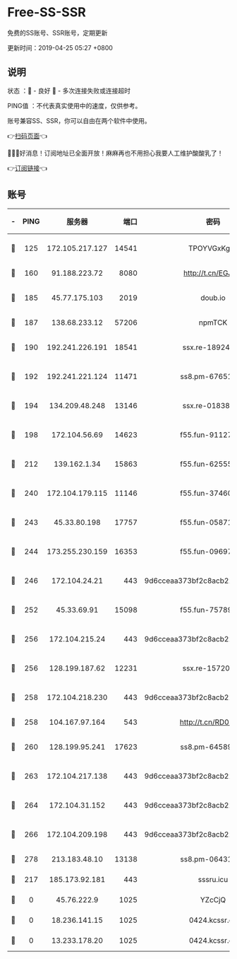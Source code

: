 # Free-SS-SSR

免费的SS账号、SSR账号，定期更新

更新时间：2019-04-25 05:27 +0800

## 说明

状态     ：🙂 - 良好 🙁 - 多次连接失败或连接超时

PING值   ：不代表真实使用中的速度，仅供参考。

账号兼容SS、SSR，你可以自由在两个软件中使用。

👉[扫码页面](https://liesauer.github.io/Free-SS-SSR/)👈

🎉🎉🎉好消息！订阅地址已全面开放！麻麻再也不用担心我要人工维护酸酸乳了！

👉[订阅链接](https://www.liesauer.net/yogurt/subscribe?ACCESS_TOKEN=DAYxR3mMaZAsaqUb)👈

## 账号

|-|PING|服务器|端口|密码|加密方式|区域|
|:----:|:----:|:-----:|-----:|:----:|:----:|:----:|
|🙂|125|172.105.217.127|14541|TPOYVGxKglpi|aes-256-cfb|JP|
|🙂|160|91.188.223.72|8080|http://t.cn/EGJIyrl|rc4-md5|RU|
|🙂|185|45.77.175.103|2019|doub.io|aes-128-ctr|SG|
|🙂|187|138.68.233.12|57206|npmTCK|rc4-md5|US|
|🙂|190|192.241.226.191|18541|ssx.re-18924013|aes-256-cfb|US|
|🙂|192|192.241.221.124|11471|ss8.pm-67651199|aes-256-cfb|US|
|🙂|194|134.209.48.248|13146|ssx.re-01838958|aes-256-cfb|US|
|🙂|198|172.104.56.69|14623|f55.fun-91127667|aes-256-cfb|SG|
|🙂|212|139.162.1.34|15863|f55.fun-62555825|aes-256-cfb|SG|
|🙂|240|172.104.179.115|11146|f55.fun-37460123|aes-256-cfb|SG|
|🙂|243|45.33.80.198|17757|f55.fun-05871569|aes-256-cfb|US|
|🙂|244|173.255.230.159|16353|f55.fun-09697422|aes-256-cfb|US|
|🙂|246|172.104.24.21|443|9d6cceaa373bf2c8acb22e60b6a58be6|aes-256-cfb|US|
|🙂|252|45.33.69.91|15098|f55.fun-75789534|aes-256-cfb|US|
|🙂|256|172.104.215.24|443|9d6cceaa373bf2c8acb22e60b6a58be6|aes-256-cfb|US|
|🙂|256|128.199.187.62|12231|ssx.re-15720374|aes-256-cfb|SG|
|🙂|258|172.104.218.230|443|9d6cceaa373bf2c8acb22e60b6a58be6|aes-256-cfb|US|
|🙂|258|104.167.97.164|543|http://t.cn/RD0D7sx|rc4-md5|CA|
|🙂|260|128.199.95.241|17623|ss8.pm-64589888|aes-256-cfb|SG|
|🙂|263|172.104.217.138|443|9d6cceaa373bf2c8acb22e60b6a58be6|aes-256-cfb|US|
|🙂|264|172.104.31.152|443|9d6cceaa373bf2c8acb22e60b6a58be6|aes-256-cfb|US|
|🙂|266|172.104.209.198|443|9d6cceaa373bf2c8acb22e60b6a58be6|aes-256-cfb|US|
|🙂|278|213.183.48.10|13138|ss8.pm-06431567|rc4-md5|RU|
|🙂|217|185.173.92.181|443|sssru.icu|rc4-md5|RU|
|🙁|0|45.76.222.9|1025|YZcCjQ|rc4-md5|JP|
|🙁|0|18.236.141.15|1025|0424.kcssr.cc|rc4-md5|US|
|🙁|0|13.233.178.20|1025|0424.kcssr.cc|rc4-md5|IN|
